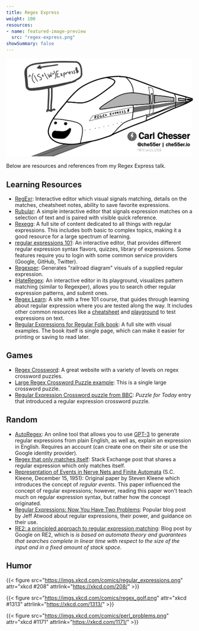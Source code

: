 ```yaml
---
title: Regex Express
weight: 100
resources:
- name: featured-image-preview
  src: "regex-express.png"
showSummary: false
---
```


![](regex-express-title.png)

Below are resources and references from my Regex Express talk.

## Learning Resources

* [RegExr](https://regexr.com/): Interactive editor which visual signals matching, details on the matches, cheatsheet notes, ability to save favorite expressions.
* [Rubular](https://rubular.com/): A simple interactive editor that signals expression matches on a selection of text and is paired with visible quick reference.
* [Rexegg](https://rexegg.com/): A full site of content dedicated to all things with regular expressions. This includes both basic to complex topics, making it a good resource for a large spectrum of learning.
* [regular expressions 101](https://regex101.com/): An interactive editor, that provides different regular expression syntax flavors, quizzes, library of expressions. Some features require you to login with some common service providers (Google, GitHub, Twitter).
* [Regexper](https://regexper.com/): Generates "railroad diagram" visuals of a supplied regular expression.
* [iHateRegex](https://ihateregex.io/): An interactive editor in its playground, visualizes pattern matching (similar to Regexper), allows you to search other regular expression patterns, and submit ones.
* [Regex Learn](https://regexlearn.com/): A site with a free 101 course, that guides through learning about regular expression where you are tested along the way. It includes other common resources like a [cheatsheet](https://regexlearn.com/cheatsheet) and [playground](https://regexlearn.com/playground) to test expressions on text.
* [Regular Expressions for Regular Folk book](https://refrf.dev/): A full site with visual examples. The book itself is single page, which can make it easier for printing or saving to read later.

## Games

* [Regex Cross­word](https://regexcrossword.com/): A great website with a variety of levels on regex crossword puzzles.
* [Large Regex Crossword Puzzle example](https://jimbly.github.io/regex-crossword/): This is a single large crossword puzzle.
* [Regular Expression Crossword puzzle from BBC](https://www.bbc.co.uk/programmes/articles/5LCB3rN2dWLqsmGMy5KYtBf/puzzle-for-today): _Puzzle for Today_ entry that introduced a regular expression crossword puzzle.

## Random

* [AutoRegex](https://www.autoregex.xyz/): An online tool that allows you to use [GPT-3](https://en.wikipedia.org/wiki/GPT-3) to generate regular expressions from plain English, as well as, explain an expression in English. Requires an account (can create one on their site or use the Google identity provider).
* [Regex that only matches itself](https://codegolf.stackexchange.com/questions/28821/regex-that-only-matches-itself/31863#31863): Stack Exchange post that shares a regular expression which only matches itself.
* [Representation of Events in Nerve Nets and Finite Automata](https://www.rand.org/content/dam/rand/pubs/research_memoranda/2008/RM704.pdf) (S.C. Kleene, December 15, 1951): Original paper by Steven Kleene which introduces the concept of _regular events_. This paper influenced the concept of regular expressions; however, reading this paper won't teach much on regular expression syntax, but rather how the concept originated.
* [Regular Expressions: Now You Have Two Problems](https://blog.codinghorror.com/regular-expressions-now-you-have-two-problems/): Popular blog post by Jeff Atwood about regular expressions, their power, and guidance on their use. 
* [RE2: a principled approach to regular expression matching](https://opensource.googleblog.com/2010/03/re2-principled-approach-to-regular.html): Blog post by Google on RE2, which is _is based on automata theory and guarantees that searches complete in linear time with respect to the size of the input and in a fixed amount of stack space_.

## Humor

{{< figure src="https://imgs.xkcd.com/comics/regular_expressions.png" attr="xkcd #208" attrlink="https://xkcd.com/208/" >}}

{{< figure src="https://imgs.xkcd.com/comics/regex_golf.png" attr="xkcd #1313" attrlink="https://xkcd.com/1313/" >}}

{{< figure src="https://imgs.xkcd.com/comics/perl_problems.png" attr="xkcd #1171" attrlink="https://xkcd.com/1171/" >}}
